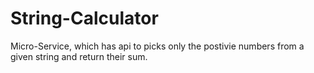 # String-Calculator
Micro-Service, which has api to picks only the postivie numbers from a given string and return their sum.
